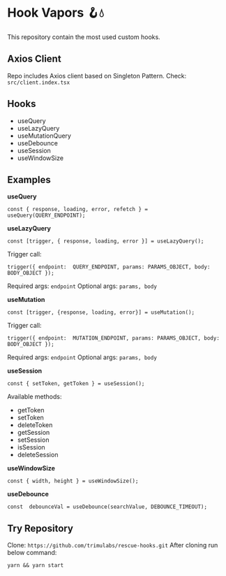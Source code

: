 # Hook Vapors 🪝💧

This repository contain the most used custom hooks.
## Axios Client
Repo  includes Axios client based on Singleton Pattern.
Check: `src/client.index.tsx` 
## Hooks
 - useQuery
 - useLazyQuery
 - useMutationQuery
 - useDebounce
 - useSession
 - useWindowSize
## Examples
**useQuery**

    const { response, loading, error, refetch } = useQuery(QUERY_ENDPOINT);

**useLazyQuery**

    const [trigger, { response, loading, error }] = useLazyQuery();
Trigger call:

    trigger({ endpoint:  QUERY_ENDPOINT, params: PARAMS_OBJECT, body: BODY_OBJECT });

Required args: `endpoint`
Optional args: `params, body`

**useMutation**

    const [trigger, {response, loading, error}] = useMutation();
    
 Trigger call:

    trigger({ endpoint:  MUTATION_ENDPOINT, params: PARAMS_OBJECT, body: BODY_OBJECT });

Required args: `endpoint`
Optional args: `params, body`

**useSession**

    const { setToken, getToken } = useSession();
Available methods: 
 - getToken
 - setToken
 - deleteToken
 - getSession
 - setSession
 - isSession
 - deleteSession
 
**useWindowSize**

    const { width, height } = useWindowSize();

**useDebounce**

    const  debounceVal = useDebounce(searchValue, DEBOUNCE_TIMEOUT);

## Try Repository
Clone: `https://github.com/trimulabs/rescue-hooks.git`
After cloning run below command:

    yarn && yarn start
